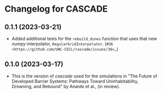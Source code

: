 # Changelog for CASCADE

## 0.1.1 (2023-03-21)

- Added additional tests for the ``rebuild_dunes`` function that uses that new
  *numpy* interpolator, ``RegularGridInterpolator``.
  (`#36 <https://github.com/UNC-CECL/cascade/issues/36>`_)


## 0.1.0 (2023-03-17)

- This is the version of *cascade* used for the simulations in "The Future of
  Developed Barrier Systems: Pathways Toward Uninhabitability, Drowning, and
  Rebound" by Anarde et al., (in review).
